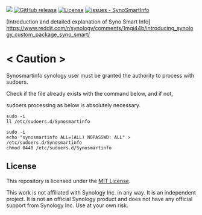 <!-- @format -->

[![](https://img.shields.io/static/v1?label=Sponsor&message=%E2%9D%A4&logo=GitHub&color=%23fe8e86)](https://github.com/sponsors/PeterSuh-Q3)
[![GitHub release](https://img.shields.io/github/release/PeterSuh-Q3/SynoSmartInfo?include_prereleases=&sort=semver&color=blue)](https://github.com/PeterSuh-Q3/SynoSmartInfo/releases/)
[![License](https://img.shields.io/badge/License-MIT-blue)](#license)
[![issues - SynoSmartInfo](https://img.shields.io/github/issues/PeterSuh-Q3/SynoSmartInfo)](https://github.com/PeterSuh-Q3/SynoSmartInfo/issues)

[Introduction and detailed explanation of Syno Smart Info]
https://www.reddit.com/r/synology/comments/1mgi44b/introducing_synology_custom_package_syno_smart/

# < Caution >

Synosmartinfo synology user must be granted the authority to process with sudoers.

Check if the file already exists with the command below, and if not,

sudoers processing as below is absolutely necessary.

```
sudo -i
ll /etc/sudoers.d/Synosmartinfo
```

```
sudo -i
echo "synosmartinfo ALL=(ALL) NOPASSWD: ALL" > /etc/sudoers.d/Synosmartinfo
chmod 0440 /etc/sudoers.d/Synosmartinfo
```

## License

This repository is licensed under the [MIT License](LICENSE).

This work is not affiliated with Synology Inc. in any way. It is an independent project. It is not an official Synology product and does not have any official support from Synology Inc. Use at your own risk.

